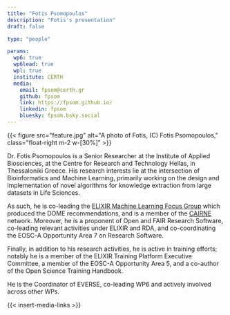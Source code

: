 ```yaml
---
title: "Fotis Psomopoulos"
description: "Fotis's presentation"
draft: false

type: "people"

params:
  wp6: true
  wp6lead: true
  wpl: true
  institute: CERTH
  media: 
    email: fpsom@certh.gr
    github: fpsom
    link: https://fpsom.github.io/
    linkedin: fpsom
    bluesky: fpsom.bsky.social
---
```


{{< figure src="feature.jpg" alt="A photo of Fotis, (C) Fotis Psomopoulos," class="float-right m-2 w-[30%]" >}}

Dr. Fotis Psomopoulos is a Senior Researcher at the Institute of Applied Biosciences, at the Centre for Research and Technology Hellas, in Thessaloniki Greece. His research interests lie at the intersection of Bioinformatics and Machine Learning, primarily working on the design and implementation of novel algorithms for knowledge extraction from large datasets in Life Sciences.

As such, he is co-leading the [ELIXIR Machine Learning Focus Group](https://elixir-europe.org/focus-groups/machine-learning) which produced the DOME recommendations, and is a member of the [CAIRNE](https://cairne.eu/) network. Moreover, he is a proponent of Open and FAIR Research Software, co-leading relevant activities under ELIXIR and RDA, and co-coordinating the EOSC-A Opportunity Area 7 on Research Software.

Finally, in addition to his research activities, he is active in training efforts; notably he is a member of the ELIXIR Training Platform Executive Committee, a member of the EOSC-A 
Opportunity Area 5, and a co-author of the Open Science Training Handbook.

He is the Coordinator of EVERSE, co-leading WP6 and actively involved across other WPs.

{{< insert-media-links >}}
